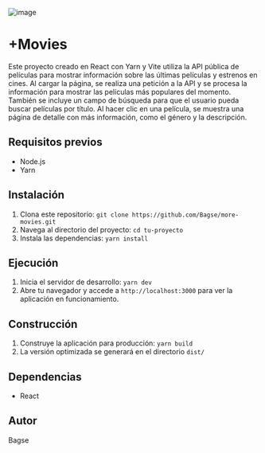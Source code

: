 ![image](https://user-images.githubusercontent.com/102260190/217700147-5d620593-939e-4835-b867-5af681c19ebd.png)

# +Movies

Este proyecto creado en React con Yarn y Vite utiliza la API pública de películas para mostrar información sobre las últimas películas y estrenos en cines. Al cargar la página, se realiza una petición a la API y se procesa la información para mostrar las películas más populares del momento. También se incluye un campo de búsqueda para que el usuario pueda buscar películas por título. Al hacer clic en una película, se muestra una página de detalle con más información, como el género y la descripción.

## Requisitos previos

- Node.js
- Yarn

## Instalación

1. Clona este repositorio: `git clone https://github.com/Bagse/more-movies.git`
2. Navega al directorio del proyecto: `cd tu-proyecto`
3. Instala las dependencias: `yarn install`

## Ejecución

1. Inicia el servidor de desarrollo: `yarn dev`
2. Abre tu navegador y accede a `http://localhost:3000` para ver la aplicación en funcionamiento.

## Construcción

1. Construye la aplicación para producción: `yarn build`
2. La versión optimizada se generará en el directorio `dist/`

## Dependencias

- React

## Autor

Bagse
